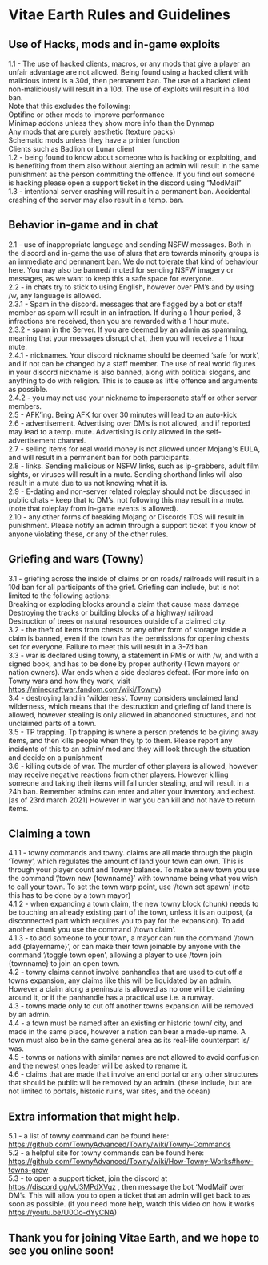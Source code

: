 # Vitae Earth Rules and Guidelines 

## Use of Hacks, mods and in-game exploits
1.1 - The use of hacked clients, macros, or any mods that give a player an unfair advantage are not allowed. Being found using a hacked client with malicious intent is a 30d, then permanent ban. The use of a hacked client non-maliciously will result in a 10d. The use of exploits will result in a 10d ban.   
Note that this excludes the following:   
Optifine or other mods to improve performance   
Minimap addons unless they show more info than the Dynmap   
Any mods that are purely aesthetic (texture packs)   
Schematic mods unless they have a printer function   
Clients such as Badlion or Lunar client   
1.2 - being found to know about someone who is hacking or exploiting, and is benefiting from them also without alerting an admin will result in the same punishment as the person committing the offence. If you find out someone is hacking please open a support ticket in the discord using “ModMail”   
1.3 - intentional server crashing will result in a permanent ban. Accidental crashing of the server may also result in a temp. ban.   

## Behavior in-game and in chat   
2.1 - use of inappropriate language and sending NSFW messages. Both in the discord and in-game the use of slurs that are towards minority groups is an immediate and permanent ban. We do not tolerate that kind of behaviour here. You may also be banned/ muted for sending NSFW imagery or messages, as we want to keep this  a safe space for everyone.   
2.2 - in chats try to stick to using English, however over PM’s and by using /w, any language is allowed.   
2.3.1 - Spam in the discord. messages that are flagged by a bot or staff member as spam will result in an infraction. If during a 1 hour period, 3 infractions are received, then you are rewarded with a 1 hour mute.   
2.3.2 - spam in the Server. If you are deemed by an admin as spamming, meaning that your messages disrupt chat, then you will receive a 1 hour mute.   
2.4.1 - nicknames. Your discord nickname should be deemed ‘safe for work’, and if not can be changed by a staff member. The use of real world figures in your discord nickname is also banned, along with political slogans, and anything to do with religion. This is to cause as little offence and arguments as possible.   
2.4.2 - you may not use your nickname to impersonate staff or other server members.   
2.5 - AFK’ing. Being AFK for over 30 minutes will lead to an auto-kick   
2.6 - advertisement. Advertising over DM’s is not allowed, and if reported may lead to a temp. mute. Advertising is only allowed in the self-advertisement channel.   
2.7 - selling items for real world money is not allowed under Mojang's EULA, and will result in a permanent ban for both participants.   
2.8 - links. Sending malicious or NSFW links, such as ip-grabbers, adult film sights, or viruses will result in a mute. Sending shorthand links will also result in a mute due to us not knowing what it is.   
2.9 - E-dating and non-server related roleplay should not be discussed in public chats - keep that to DM’s. not following this may result in a mute. (note that roleplay from in-game events is allowed).   
2.10 - any other forms of breaking Mojang or Discords TOS will result in punishment. Please notify an admin through a support ticket if you know of anyone violating these, or any of the other rules.   
 
## Griefing and wars (Towny)   
3.1 - griefing across the inside of claims or on roads/ railroads will result in a 10d ban for all participants of the grief. Griefing can include, but is not limited to the following actions:   
Breaking or exploding blocks around a claim that cause mass damage   
Destroying the tracks or building blocks of a highway/ railroad   
Destruction of trees or natural resources outside of a claimed city.   
3.2 - the theft of items from chests or any other form of storage inside a claim is banned, even if the town has the permissions for opening chests set for everyone. Failure to meet this will result in a 3-7d ban   
3.3 - war is declared using towny, a statement in PM’s or with /w, and with a signed book, and has to be done by proper authority (Town mayors or nation owners). War ends when a side declares defeat. (For more info on Towny wars and how they work, visit https://minecraftwar.fandom.com/wiki/Towny)   
3.4 - destroying land in ‘wilderness’. Towny considers unclaimed land wilderness, which means that the destruction and griefing of land there is allowed, however stealing is only allowed in abandoned structures, and not unclaimed parts of a town.   
3.5 - TP trapping. Tp trapping is where a person pretends to be giving away items, and then kills people when they tp to them. Please report any incidents of this to an admin/ mod and they will look through the situation and decide on a punishment   
3.6 - killing outside of war. The murder of other players is allowed, however may receive negative reactions from other players. However killing someone and taking their items will fall under stealing, and will result in a 24h ban. Remember admins can enter and alter your inventory and echest. [as of 23rd march 2021] However in war you can kill and not have to return items.   

## Claiming a town   
4.1.1 - towny commands and towny. claims are all made through the plugin ‘Towny’, which regulates the amount of land your town can own. This is through your player count and Towny balance. To make a new town you use the command ‘/town new {townname}’ with townname being what you wish to call your town. To set the town warp point, use ‘/town set spawn’ (note this has to be done by a town mayor)   
4.1.2 - when expanding a town claim, the new towny block (chunk) needs to be touching an already existing part of the town, unless it is an outpost, (a disconnected part which requires you to pay for the expansion). To add another chunk you use the command ‘/town claim’.   
4.1.3 - to add someone to your town, a mayor can run the command ‘/town add {playername}’, or can make their town joinable by anyone with the command ‘/toggle town open’, allowing a player to use /town join {townname} to join an open town.   
4.2 - towny claims cannot involve panhandles that are used to cut off a towns expansion, any claims like this will be liquidated by an admin. However a claim along a peninsula is allowed as no one will be claiming around it, or if the panhandle has a practical use i.e. a runway.   
4.3 - towns made only to cut off another towns expansion will be removed by an admin.   
4.4 - a town must be named after an existing or historic town/ city, and made in the same place, however a nation can bear a made-up name. A town must also be in the same general area as its real-life counterpart is/ was.   
4.5 - towns or nations with similar names are not allowed to avoid confusion and the newest ones leader will be asked to rename it.   
4.6 - claims that are made that involve an end portal or any other structures that should be public will be removed by an admin. (these include, but are not limited to portals, historic ruins, war sites, and the ocean)   

## Extra information that might help.   
5.1 - a list of towny command can be found here: https://github.com/TownyAdvanced/Towny/wiki/Towny-Commands   
5.2 - a helpful site for towny commands can be found here: https://github.com/TownyAdvanced/Towny/wiki/How-Towny-Works#how-towns-grow   
5.3 - to open a support ticket, join the discord at https://discord.gg/vU3MPdXVqz , then message the bot ‘ModMail’ over DM’s. This will allow you to open a ticket that an admin will get back to as soon as possible. (if you need more help, watch this video on how it works https://youtu.be/U0Oo-dYyCNA)   


## Thank you for joining Vitae Earth, and we hope to see you online soon!
